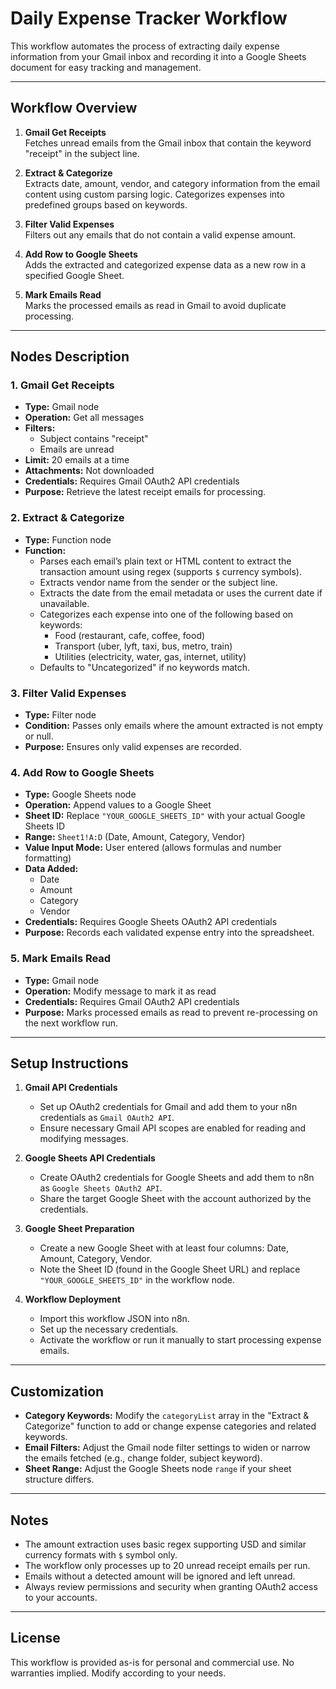 # Daily Expense Tracker Workflow

This workflow automates the process of extracting daily expense information from your Gmail inbox and recording it into a Google Sheets document for easy tracking and management.

---

## Workflow Overview

1. **Gmail Get Receipts**  
   Fetches unread emails from the Gmail inbox that contain the keyword "receipt" in the subject line.

2. **Extract & Categorize**  
   Extracts date, amount, vendor, and category information from the email content using custom parsing logic. Categorizes expenses into predefined groups based on keywords.

3. **Filter Valid Expenses**  
   Filters out any emails that do not contain a valid expense amount.

4. **Add Row to Google Sheets**  
   Adds the extracted and categorized expense data as a new row in a specified Google Sheet.

5. **Mark Emails Read**  
   Marks the processed emails as read in Gmail to avoid duplicate processing.

---

## Nodes Description

### 1. Gmail Get Receipts

- **Type:** Gmail node  
- **Operation:** Get all messages  
- **Filters:**  
  - Subject contains "receipt"  
  - Emails are unread  
- **Limit:** 20 emails at a time  
- **Attachments:** Not downloaded  
- **Credentials:** Requires Gmail OAuth2 API credentials  
- **Purpose:** Retrieve the latest receipt emails for processing.

### 2. Extract & Categorize

- **Type:** Function node  
- **Function:**  
  - Parses each email’s plain text or HTML content to extract the transaction amount using regex (supports `$` currency symbols).  
  - Extracts vendor name from the sender or the subject line.  
  - Extracts the date from the email metadata or uses the current date if unavailable.  
  - Categorizes each expense into one of the following based on keywords:  
    - Food (restaurant, cafe, coffee, food)  
    - Transport (uber, lyft, taxi, bus, metro, train)  
    - Utilities (electricity, water, gas, internet, utility)  
  - Defaults to "Uncategorized" if no keywords match.

### 3. Filter Valid Expenses

- **Type:** Filter node  
- **Condition:** Passes only emails where the amount extracted is not empty or null.  
- **Purpose:** Ensures only valid expenses are recorded.

### 4. Add Row to Google Sheets

- **Type:** Google Sheets node  
- **Operation:** Append values to a Google Sheet  
- **Sheet ID:** Replace `"YOUR_GOOGLE_SHEETS_ID"` with your actual Google Sheets ID  
- **Range:** `Sheet1!A:D` (Date, Amount, Category, Vendor)  
- **Value Input Mode:** User entered (allows formulas and number formatting)  
- **Data Added:**  
  - Date  
  - Amount  
  - Category  
  - Vendor  
- **Credentials:** Requires Google Sheets OAuth2 API credentials  
- **Purpose:** Records each validated expense entry into the spreadsheet.

### 5. Mark Emails Read

- **Type:** Gmail node  
- **Operation:** Modify message to mark it as read  
- **Credentials:** Requires Gmail OAuth2 API credentials  
- **Purpose:** Marks processed emails as read to prevent re-processing on the next workflow run.

---

## Setup Instructions

1. **Gmail API Credentials**  
   - Set up OAuth2 credentials for Gmail and add them to your n8n credentials as `Gmail OAuth2 API`.  
   - Ensure necessary Gmail API scopes are enabled for reading and modifying messages.

2. **Google Sheets API Credentials**  
   - Create OAuth2 credentials for Google Sheets and add them to n8n as `Google Sheets OAuth2 API`.  
   - Share the target Google Sheet with the account authorized by the credentials.

3. **Google Sheet Preparation**  
   - Create a new Google Sheet with at least four columns: Date, Amount, Category, Vendor.  
   - Note the Sheet ID (found in the Google Sheet URL) and replace `"YOUR_GOOGLE_SHEETS_ID"` in the workflow node.

4. **Workflow Deployment**  
   - Import this workflow JSON into n8n.  
   - Set up the necessary credentials.  
   - Activate the workflow or run it manually to start processing expense emails.

---

## Customization

- **Category Keywords:** Modify the `categoryList` array in the "Extract & Categorize" function to add or change expense categories and related keywords.
- **Email Filters:** Adjust the Gmail node filter settings to widen or narrow the emails fetched (e.g., change folder, subject keyword).
- **Sheet Range:** Adjust the Google Sheets node `range` if your sheet structure differs.

---

## Notes

- The amount extraction uses basic regex supporting USD and similar currency formats with `$` symbol only.
- The workflow only processes up to 20 unread receipt emails per run.
- Emails without a detected amount will be ignored and left unread.
- Always review permissions and security when granting OAuth2 access to your accounts.

---

## License

This workflow is provided as-is for personal and commercial use. No warranties implied. Modify according to your needs.
